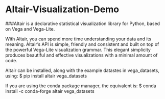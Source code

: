 # Altair-Visualization-Demo
###Altair is a declarative statistical visualization library for Python, based on Vega and Vega-Lite.

With Altair, you can spend more time understanding your data and its meaning. Altair’s API is simple, friendly and consistent and built on top of the powerful Vega-Lite visualization grammar. This elegant simplicity produces beautiful and effective visualizations with a minimal amount of code.

Altair can be installed, along with the example datastes in vega_datasets, using:
$ pip install altair vega_datasets

If you are using the conda package manager, the equivalent is:
$ conda install -c conda-forge altair vega_datasets
